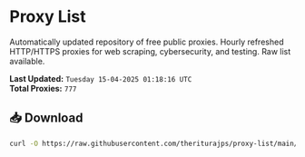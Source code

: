# Proxy List

Automatically updated repository of free public proxies. Hourly refreshed HTTP/HTTPS proxies for web scraping, cybersecurity, and testing. Raw list available.

**Last Updated:** `Tuesday 15-04-2025 01:18:16 UTC`  
**Total Proxies:** `777`

## 📥 Download
```bash
curl -O https://raw.githubusercontent.com/theriturajps/proxy-list/main/proxies.txt
